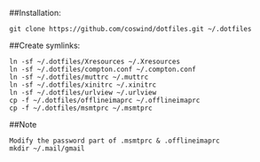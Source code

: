##Installation:

    git clone https://github.com/coswind/dotfiles.git ~/.dotfiles

##Create symlinks:

    ln -sf ~/.dotfiles/Xresources ~/.Xresources
    ln -sf ~/.dotfiles/compton.conf ~/.compton.conf
    ln -sf ~/.dotfiles/muttrc ~/.muttrc
    ln -sf ~/.dotfiles/xinitrc ~/.xinitrc
    ln -sf ~/.dotfiles/urlview ~/.urlview
    cp -f ~/.dotfiles/offlineimaprc ~/.offlineimaprc
    cp -f ~/.dotfiles/msmtprc ~/.msmtprc

##Note 

    Modify the password part of .msmtprc & .offlineimaprc
    mkdir ~/.mail/gmail
